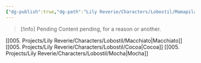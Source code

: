 ```yaml
---
{"dg-publish":true,"dg-path":"Lily Reverie/Characters/Lobostil/Mamapilan.md","permalink":"/lily-reverie/characters/lobostil/mamapilan/","created":"2024-01-20T04:37:45.605-03:00","updated":"2024-01-20T04:47:44.729-03:00"}
---
```



>[!info] Pending
>Content pending, for a reason or another.

[[005. Projects/Lily Reverie/Characters/Lobostil/Macchiato\|Macchiato]]
[[005. Projects/Lily Reverie/Characters/Lobostil/Cocoa\|Cocoa]]
[[005. Projects/Lily Reverie/Characters/Lobostil/Mocha\|Mocha]]